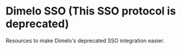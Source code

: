 # Dimelo SSO (This SSO protocol is deprecated)

Resources to make Dimelo's deprecated SSO integration easier.
